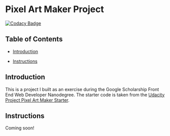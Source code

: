 # Pixel Art Maker Project

[![Codacy Badge](https://api.codacy.com/project/badge/Grade/184687d5b0bc472bb8ddf1d91a3596c9)](https://app.codacy.com/app/aberdean/pixel-art-maker)

## Table of Contents

* [Introduction](#introduction)

* [Instructions](#instructions)

## Introduction

This is a project I built as an exercise during the Google Scholarship Front End
Web Developer Nanodegree. The starter code is taken from the [Udacity Project 
Pixel Art Maker Starter](https://github.com/udacity/project-pixel-art-maker-starter).

## Instructions

Coming soon!

[//]: # (TODO: Add the link to the working project in the line below and 
delete the line above)

[//]: # (TODO: Uncomment the following: Go to LINK HERE, pick a grid size, 
optionally pick a color, and start drawing!)
